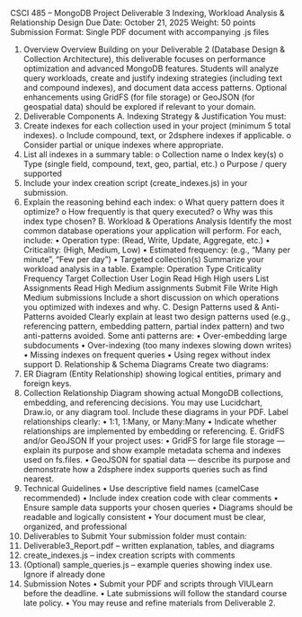 CSCI 485 – MongoDB Project Deliverable 3 
Indexing, Workload Analysis & Relationship Design 
Due Date: October 21, 2025 
Weight: 50 points 
Submission Format: Single PDF document with accompanying .js files 
 
1. Overview 
Overview 
Building on your Deliverable 2 (Database Design & Collection Architecture), this 
deliverable focuses on performance optimization and advanced MongoDB features. 
Students will analyze query workloads, create and justify indexing strategies (including text 
and compound indexes), and document data access patterns. Optional enhancements 
using GridFS (for file storage) or GeoJSON (for geospatial data) should be explored if 
relevant to your domain. 
2. Deliverable Components 
A. Indexing Strategy & Justification 
You must: 
1. Create indexes for each collection used in your project (minimum 5 total indexes). 
o Include compound, text, or 2dsphere indexes if applicable. 
o Consider partial or unique indexes where appropriate. 
2. List all indexes in a summary table: 
o Collection name 
o Index key(s) 
o Type (single field, compound, text, geo, partial, etc.) 
o Purpose / query supported 
3. Include your index creation script (create_indexes.js) in your submission. 
4. Explain the reasoning behind each index: 
o What query pattern does it optimize? 
o How frequently is that query executed? 
o Why was this index type chosen? 
B. Workload & Operations Analysis 
Identify the most common database operations your application will perform. For each, 
include: 
• Operation type: (Read, Write, Update, Aggregate, etc.) 
• Criticality: (High, Medium, Low) 
• Estimated frequency: (e.g., “Many per minute”, “Few per day”) 
• Targeted collection(s) 
Summarize your workload analysis in a table. Example: 
Operation Type  Criticality Frequency Target Collection 
User Login Read  High High users 
List Assignments Read  High Medium assignments 
Submit File Write High Medium submissions 
Include a short discussion on which operations you optimized with indexes and why. 
C. Design Patterns used & Anti-Patterns avoided 
Clearly explain at least two design patterns used (e.g., referencing pattern, embedding 
pattern, partial index pattern) and two anti-patterns avoided. Some anti patterns are: 
• Over-embedding large subdocuments 
• Over-indexing (too many indexes slowing down writes) 
• Missing indexes on frequent queries 
• Using regex without index support 
D. Relationship & Schema Diagrams 
Create two diagrams: 
1. ER Diagram (Entity Relationship) showing logical entities, primary and foreign 
keys. 
2. Collection Relationship Diagram showing actual MongoDB collections, 
embedding, and referencing decisions. 
You may use Lucidchart, Draw.io, or any diagram tool. Include these diagrams in your PDF. 
Label relationships clearly: 
• 1:1, 1:Many, or Many:Many 
• Indicate whether relationships are implemented by embedding or referencing. 
E. GridFS and/or GeoJSON 
If your project uses: 
• GridFS for large file storage — explain its purpose and show example metadata 
schema and indexes used on fs.files. 
• GeoJSON for spatial data — describe its purpose and demonstrate how a 2dsphere 
index supports queries such as find nearest. 
3. Technical Guidelines 
• Use descriptive field names (camelCase recommended) 
• Include index creation code with clear comments 
• Ensure sample data supports your chosen queries 
• Diagrams should be readable and logically consistent 
• Your document must be clear, organized, and professional 
4. Deliverables to Submit 
Your submission folder must contain: 
1. Deliverable3_Report.pdf – written explanation, tables, and diagrams 
2. create_indexes.js – index creation scripts with comments 
3. (Optional) sample_queries.js – example queries showing index use. Ignore if already 
done 
5. Submission Notes 
• Submit your PDF and scripts through VIULearn before the deadline. 
• Late submissions will follow the standard course late policy. 
• You may reuse and refine materials from Deliverable 2.
